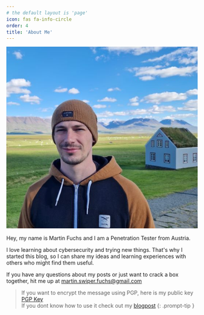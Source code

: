```yaml
---
# the default layout is 'page'
icon: fas fa-info-circle
order: 4
title: 'About Me'
---
```


![Martin Fuchs](/assets/images/LeME.jpg)

Hey, my name is Martin Fuchs and I am a Penetration Tester from Austria. 

I love learning about cybersecurity and trying new things. That's why I started this blog, so I can share my ideas and learning experiences with others who might find them useful.

If you have any questions about my posts or just want to crack a box together, hit me up at 
martin.swiper.fuchs@gmail.com

> If you want to encrypt the message using PGP, here is my public key [<i class="fas fa-key"></i> PGP Key](/assets/keys/swiper.asc)<br> If you dont know how to use it check out my [blogpost](https://sw1p3rino.github.io/posts/GmailPGPencryption/) 
{: .prompt-tip }
